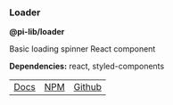 ### Loader

**@pi-lib/loader**

Basic loading spinner React component

**Dependencies:** react, styled-components

<table>
  <tbody>
    <tr>
      <td><a href="https://pi.lance-taylor.com/?path=/docs/atoms-ui-loader" target="_blank">Docs</a></td>
      <td><a href="https://www.npmjs.com/package/@pi-lib/loader?activeTab=readme" target="_blank">NPM</a></td>
      <td><a href="https://github.com/lancerael/pi/tree/main/src/components/atoms/ui/Loader" target="_blank">Github</a></td>
    </tr>
  </tbody>
</table>
